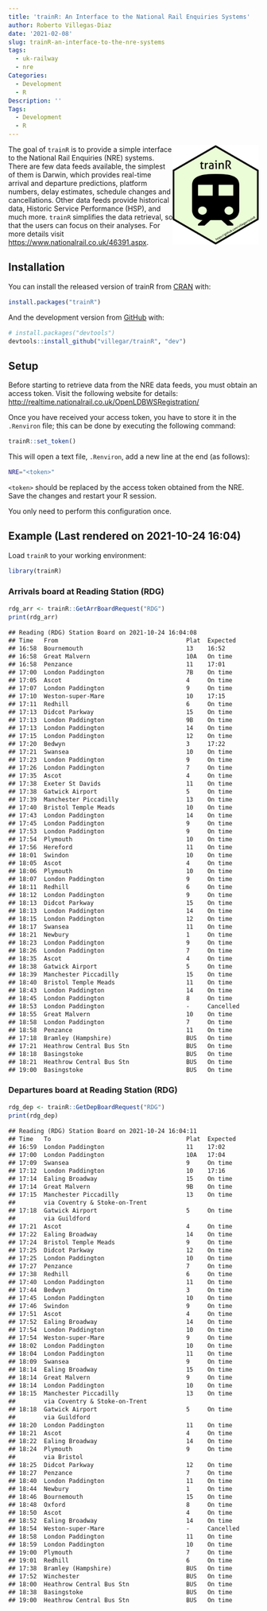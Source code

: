 ```yaml
---
title: 'trainR: An Interface to the National Rail Enquiries Systems'
author: Roberto Villegas-Diaz
date: '2021-02-08'
slug: trainR-an-interface-to-the-nre-systems
tags:
  - uk-railway
  - nre
Categories:
  - Development
  - R
Description: ''
Tags:
  - Development
  - R
---
```


<img src="https://raw.githubusercontent.com/villegar/trainR/main/inst/images/logo.png" alt="logo" align="right" height=200px/>

The goal of `trainR` is to provide a simple interface to the 
National Rail Enquiries (NRE) systems. There are few data feeds 
available, the simplest of them is Darwin, which provides real-time 
arrival and departure predictions, platform numbers, delay estimates, 
schedule changes and cancellations. Other data feeds provide historical 
data, Historic Service Performance (HSP), and much more. `trainR` 
simplifies the data retrieval, so that the users can focus on their 
analyses. For more details visit 
https://www.nationalrail.co.uk/46391.aspx.

## Installation

You can install the released version of trainR from [CRAN](https://CRAN.R-project.org) with:

``` r
install.packages("trainR")
```

And the development version from [GitHub](https://github.com/) with:

``` r
# install.packages("devtools")
devtools::install_github("villegar/trainR", "dev")
```

## Setup
Before starting to retrieve data from the NRE data feeds, you must obtain an access token. 
Visit the following website for details: http://realtime.nationalrail.co.uk/OpenLDBWSRegistration/

Once you have received your access token, you have to store it in the `.Renviron` file; this can be 
done by executing the following command:


```r
trainR::set_token()
```

This will open a text file, `.Renviron`, add a new line at the end (as follows):

```bash
NRE="<token>"
```

`<token>` should be replaced by the access token obtained from the NRE. Save the changes and restart 
your R session.

You only need to perform this configuration once.

## Example (Last rendered on 2021-10-24 16:04)

Load `trainR` to your working environment:

```r
library(trainR)
```

### Arrivals board at Reading Station (RDG)


```r
rdg_arr <- trainR::GetArrBoardRequest("RDG")
print(rdg_arr)
```

```
## Reading (RDG) Station Board on 2021-10-24 16:04:08
## Time   From                                    Plat  Expected
## 16:58  Bournemouth                             13    16:52
## 16:58  Great Malvern                           10A   On time
## 16:58  Penzance                                11    17:01
## 17:00  London Paddington                       7B    On time
## 17:05  Ascot                                   4     On time
## 17:07  London Paddington                       9     On time
## 17:10  Weston-super-Mare                       10    17:15
## 17:11  Redhill                                 6     On time
## 17:13  Didcot Parkway                          15    On time
## 17:13  London Paddington                       9B    On time
## 17:13  London Paddington                       14    On time
## 17:15  London Paddington                       12    On time
## 17:20  Bedwyn                                  3     17:22
## 17:21  Swansea                                 10    On time
## 17:23  London Paddington                       9     On time
## 17:26  London Paddington                       7     On time
## 17:35  Ascot                                   4     On time
## 17:38  Exeter St Davids                        11    On time
## 17:38  Gatwick Airport                         5     On time
## 17:39  Manchester Piccadilly                   13    On time
## 17:40  Bristol Temple Meads                    10    On time
## 17:43  London Paddington                       14    On time
## 17:45  London Paddington                       9     On time
## 17:53  London Paddington                       9     On time
## 17:54  Plymouth                                10    On time
## 17:56  Hereford                                11    On time
## 18:01  Swindon                                 10    On time
## 18:05  Ascot                                   4     On time
## 18:06  Plymouth                                10    On time
## 18:07  London Paddington                       9     On time
## 18:11  Redhill                                 6     On time
## 18:12  London Paddington                       9     On time
## 18:13  Didcot Parkway                          15    On time
## 18:13  London Paddington                       14    On time
## 18:15  London Paddington                       12    On time
## 18:17  Swansea                                 11    On time
## 18:21  Newbury                                 1     On time
## 18:23  London Paddington                       9     On time
## 18:26  London Paddington                       7     On time
## 18:35  Ascot                                   4     On time
## 18:38  Gatwick Airport                         5     On time
## 18:39  Manchester Piccadilly                   15    On time
## 18:40  Bristol Temple Meads                    11    On time
## 18:43  London Paddington                       14    On time
## 18:45  London Paddington                       8     On time
## 18:53  London Paddington                       -     Cancelled
## 18:55  Great Malvern                           10    On time
## 18:58  London Paddington                       7     On time
## 18:58  Penzance                                11    On time
## 17:18  Bramley (Hampshire)                     BUS   On time
## 17:21  Heathrow Central Bus Stn                BUS   On time
## 18:18  Basingstoke                             BUS   On time
## 18:21  Heathrow Central Bus Stn                BUS   On time
## 19:00  Basingstoke                             BUS   On time
```

### Departures board at Reading Station (RDG)


```r
rdg_dep <- trainR::GetDepBoardRequest("RDG")
print(rdg_dep)
```

```
## Reading (RDG) Station Board on 2021-10-24 16:04:11
## Time   To                                      Plat  Expected
## 16:59  London Paddington                       11    17:02
## 17:00  London Paddington                       10A   17:04
## 17:09  Swansea                                 9     On time
## 17:12  London Paddington                       10    17:16
## 17:14  Ealing Broadway                         15    On time
## 17:14  Great Malvern                           9B    On time
## 17:15  Manchester Piccadilly                   13    On time
##        via Coventry & Stoke-on-Trent           
## 17:18  Gatwick Airport                         5     On time
##        via Guildford                           
## 17:21  Ascot                                   4     On time
## 17:22  Ealing Broadway                         14    On time
## 17:24  Bristol Temple Meads                    9     On time
## 17:25  Didcot Parkway                          12    On time
## 17:25  London Paddington                       10    On time
## 17:27  Penzance                                7     On time
## 17:38  Redhill                                 6     On time
## 17:40  London Paddington                       11    On time
## 17:44  Bedwyn                                  3     On time
## 17:45  London Paddington                       10    On time
## 17:46  Swindon                                 9     On time
## 17:51  Ascot                                   4     On time
## 17:52  Ealing Broadway                         14    On time
## 17:54  London Paddington                       10    On time
## 17:54  Weston-super-Mare                       9     On time
## 18:02  London Paddington                       10    On time
## 18:04  London Paddington                       11    On time
## 18:09  Swansea                                 9     On time
## 18:14  Ealing Broadway                         15    On time
## 18:14  Great Malvern                           9     On time
## 18:14  London Paddington                       10    On time
## 18:15  Manchester Piccadilly                   13    On time
##        via Coventry & Stoke-on-Trent           
## 18:18  Gatwick Airport                         5     On time
##        via Guildford                           
## 18:20  London Paddington                       11    On time
## 18:21  Ascot                                   4     On time
## 18:22  Ealing Broadway                         14    On time
## 18:24  Plymouth                                9     On time
##        via Bristol                             
## 18:25  Didcot Parkway                          12    On time
## 18:27  Penzance                                7     On time
## 18:40  London Paddington                       11    On time
## 18:44  Newbury                                 1     On time
## 18:46  Bournemouth                             15    On time
## 18:48  Oxford                                  8     On time
## 18:50  Ascot                                   4     On time
## 18:52  Ealing Broadway                         14    On time
## 18:54  Weston-super-Mare                       -     Cancelled
## 18:58  London Paddington                       11    On time
## 18:59  London Paddington                       10    On time
## 19:00  Plymouth                                7     On time
## 19:01  Redhill                                 6     On time
## 17:38  Bramley (Hampshire)                     BUS   On time
## 17:52  Winchester                              BUS   On time
## 18:00  Heathrow Central Bus Stn                BUS   On time
## 18:38  Basingstoke                             BUS   On time
## 19:00  Heathrow Central Bus Stn                BUS   On time
```

